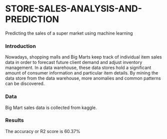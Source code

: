 # STORE-SALES-ANALYSIS-AND-PREDICTION
Predicting the sales of a super market using machine learning
### Introduction
Nowadays, shopping malls and Big Marts keep track of individual item sales data in order to forecast future client demand and adjust inventory management. In a data warehouse, these data stores hold a significant amount of consumer information and particular item details. By mining the data store from the data warehouse, more anomalies and common patterns can be discovered.

### Data
Big Mart sales data is collected from kaggle.
### Results
The accuracy or R2 score is 60.37%
